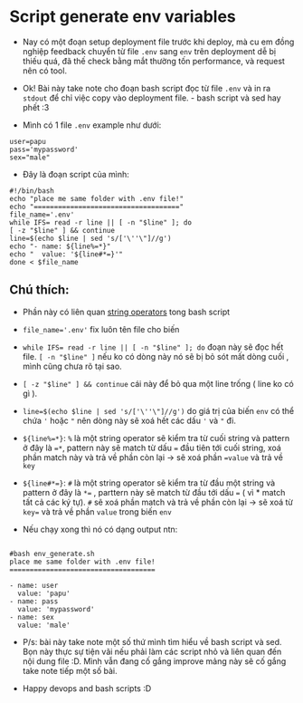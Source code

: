 # Script generate env variables

- Nay có một đoạn setup deployment file trước khi deploy, mà cu em đồng nghiệp feedback chuyển từ file `.env` sang `env` trên deployment dễ bị thiếu quá, đã thế check bằng mắt thường tốn performance, và request nên có tool.

- Ok! Bài này take note cho đoạn bash script đọc từ file `.env` và in ra `stdout` để chỉ việc copy vào deployment file. - bash script và sed hay phết :3

- Mình có 1 file `.env` example như dưới:

```linenums="1"
user=papu
pass='mypassword'
sex="male"
```

- Đây là đoạn script của mình:

```linenums="1"
#!/bin/bash
echo "place me same folder with .env file!"
echo "===================================="
file_name='.env'
while IFS= read -r line || [ -n "$line" ]; do
[ -z "$line" ] && continue
line=$(echo $line | sed 's/['\''\"]//g')
echo "- name: ${line%=*}"
echo "  value: '${line#*=}'"
done < $file_name
```

## Chú thích:

- Phần này có liên quan [string operators](https://www.oreilly.com/library/view/learning-the-bash/1565923472/ch04s03.html) tong bash script
- `file_name='.env'` fix luôn tên file cho biến
- `while IFS= read -r line || [ -n "$line" ]; do` đoạn này sẽ đọc hết file. `[ -n "$line" ]` nếu ko có dòng này nó sẽ bị bỏ sót mất dòng cuối , mình cũng chưa rõ tại sao.
- `[ -z "$line" ] && continue` cái này để bỏ qua một line trống ( line ko có gì ).
- `line=$(echo $line | sed 's/['\''\"]//g')` do giá trị của biến `env` có thể chứa `'` hoặc `"` nên dòng này sẽ xoá hết các dấu `'` và `"` đi.

- `${line%=*}`: `%` là một string operator sẽ kiểm tra từ cuối string và pattern ở đây là `=*`, pattern này sẽ match từ dấu `=` đầu tiên tới cuối string, xoá phần match này và trả về phần còn lại -> sẽ xoá phần `=value` và trả về `key`
- `${line#*=}`: `#` là một string operator sẽ kiểm tra từ đầu một string và pattern ở đây là `*=` , parttern này sẽ match từ đầu tới dấu `=` ( vì \* match tất cả các ký tự). `#` sẽ xoá phần match và trả về phần còn lại -> sẽ xoá từ `key=` và trả về phần `value` trong biến `env`

- Nếu chạy xong thì nó có dạng output ntn:

```linenums="1"

#bash env_generate.sh
place me same folder with .env file!
====================================

- name: user
  value: 'papu'
- name: pass
  value: 'mypassword'
- name: sex
  value: 'male'

```

- P/s: bài này take note một số thứ mình tìm hiểu về bash script và sed. Bọn này thực sự tiện vãi nếu phải làm các script nhỏ và liên quan đến nội dung file :D. Mình vẫn đang cố gắng improve mảng này sẽ cố gắng take note tiếp một số bài.

- Happy devops and bash scripts :D

